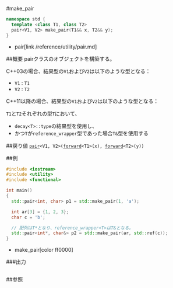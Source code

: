 #make_pair
```cpp
namespace std {
  template <class T1, class T2>
  pair<V1, V2> make_pair(T1&& x, T2&& y);
}
```
* pair[link /reference/utility/pair.md]

##概要
pairクラスのオブジェクトを構築する。


C++03の場合、結果型の`V1`および`V2`は以下のような型となる：

- `V1` : `T1`
- `V2` : `T2`

C++11以降の場合、結果型の`V1`および`V2`は以下のような型となる：

`T1`と`T2`それぞれの型`T`において、

- `decay<T>::type`の結果型を使用し、
- かつ`T`が`reference_wrapper`型であった場合`T&`型を使用する


##戻り値
[`pair`](/reference/utility/pair.md)`<V1, V2>(`[`forward`](/reference/utility/forward.md)`<T1>(x), `[`forward`](/reference/utility/forward.md)`<T2>(y))`


##例
```cpp
#include <iostream>
#include <utility>
#include <functional>

int main()
{
  std::pair<int, char> p1 = std::make_pair(1, 'a');

  int ar[3] = {1, 2, 3};
  char c = 'b';

  // 配列はT*となり、reference_wrapper<T>はT&となる。
  std::pair<int*, char&> p2 = std::make_pair(ar, std::ref(c));
}
```
* make_pair[color ff0000]

###出力
```
```

##参照
